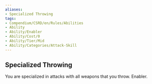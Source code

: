 ```yaml
---
aliases:
- Specialized Throwing
tags:
- Compendium/CSRD/en/Rules/Abilities
- Ability
- Ability/Enabler
- Ability/Cost/0
- Ability/Tier/Mid
- Ability/Categories/Attack-Skill
---
```


  
## Specialized Throwing  
You are specialized in attacks with all weapons that you throw. Enabler.
